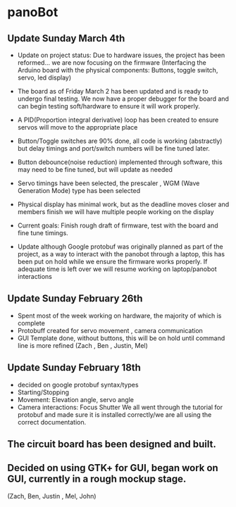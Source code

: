 # panoBot

## Update Sunday March 4th
- Update on project status: Due to hardware issues, the project has been reformed... we are now focusing on the firmware (Interfacing the Arduino board with the physical components: Buttons, toggle switch, servo, led display)

- The board as of Friday March 2 has been updated and is ready to undergo final testing. We now have a proper debugger for the board and can begin testing soft/hardware to ensure it will work properly.

- A PID(Proportion integral derivative) loop has been created to ensure servos will move to the appropriate place

- Button/Toggle switches are 90% done, all code is working (abstractly) but delay timings and port/switch numbers will be fine tuned later.

- Button debounce(noise reduction) implemented through software, this may need to be fine tuned, but will update as needed

- Servo timings have been selected, the prescaler , WGM (Wave Generation Mode) type has been selected 

- Physical display has minimal work, but as the deadline moves closer and members finish we will have multiple people working on the display

- Current goals: Finish rough draft of firmware, test with the board and fine tune timings. 

- Update although Google protobuf was originally planned as part of the project, as a way to interact with the panobot through a laptop, this has been put on hold while we ensure the firmware works properly. If adequate time is left over we will resume working on laptop/panobot interactions

## Update Sunday February 26th

- Spent most of the week working on hardware, the majority of which is complete
- Protobuff created for servo movement , camera communication
- GUI Template done, without buttons, this will be on hold until command line is more refined
(Zach , Ben , Justin, Mel)

## Update Sunday February 18th

- decided on google protobuf syntax/types
- Starting/Stopping 
- Movement:
	Elevation angle, servo angle
- Camera interactions:
	Focus
	Shutter
We all went through the tutorial for protobuf and made sure it is installed correctly/we are all using the correct documentation.

## The circuit board has been designed and built.

## Decided on using GTK+ for GUI, began work on GUI, currently in a rough mockup stage.
(Zach, Ben, Justin , Mel, John)